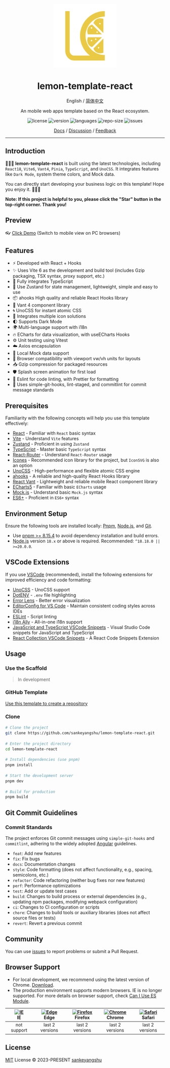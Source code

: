 <div align="center">
<a href="https://github.com/sankeyangshu/lemon-template-react">
  <img alt="Lemon-Template-Vue" width="200" height="200" src="./public/logo.png">
</a>

<h1 align="center">
  lemon-template-react
</h1>

English / [简体中文](./README.zh-CN.md)

An mobile web apps template based on the React ecosystem.

<p>
  <img src="https://img.shields.io/github/license/sankeyangshu/lemon-template-react" alt="license" />
  <img src="https://img.shields.io/github/package-json/v/sankeyangshu/lemon-template-react" alt="version" />
  <img src="https://img.shields.io/github/languages/top/sankeyangshu/lemon-template-react" alt="languages" />
  <img src="https://img.shields.io/github/repo-size/sankeyangshu/lemon-template-react" alt="repo-size" />
  <img src="https://img.shields.io/github/issues-closed/sankeyangshu/lemon-template-react" alt="issues" />
</p>

[Docs]() / [Discussion]() / [Feedback](https://github.com/sankeyangshu/lemon-template-react/issues)

</div>

---

## Introduction

🚀🚀🚀 **lemon-template-react** is built using the latest technologies, including `React18`, `Vite6`, `Vant4`, `Pinia`, `TypeScript`, and `UnoCSS`. It integrates features like `Dark Mode`, system theme colors, and Mock data.

You can directly start developing your business logic on this template! Hope you enjoy it. 👋👋👋

**Note: If this project is helpful to you, please click the "Star" button in the top-right corner. Thank you!**

## Preview

👓 [Click Demo]() (Switch to mobile view on PC browsers)

## Features

- ⚡️ Developed with React + Hooks
- ✨ Uses Vite 6 as the development and build tool (includes Gzip packaging, TSX syntax, proxy support, etc.)
- 🍕 Fully integrates TypeScript
- 🍍 Use Zustand for state management, lightweight, simple and easy to use
- 📦 ahooks High quality and reliable React Hooks library
- 🎨 Vant 4 component library
- 🌀 UnoCSS for instant atomic CSS
- 👏 Integrates multiple icon solutions
- 🌓 Supports Dark Mode
- 🌍 Multi-language support with i18n
- 🔥 ECharts for data visualization, with useECharts Hooks
- ⚙️ Unit testing using Vitest
- ☁️ Axios encapsulation
- 💾 Local Mock data support
- 📱 Browser compatibility with viewport vw/vh units for layouts
- 📥 Gzip compression for packaged resources
- 🛡️ Splash screen animation for first load
- 💪 Eslint for code linting, with Prettier for formatting
- 🌈 Uses simple-git-hooks, lint-staged, and commitlint for commit message standards

## Prerequisites

Familiarity with the following concepts will help you use this template effectively:

- [React](https://react.dev/) - Familiar with `React` basic syntax
- [Vite](https://cn.vitejs.dev/) - Understand `Vite` features
- [Zustand](https://docs.pmnd.rs/zustand/getting-started/introduction) - Proficient in using `Zustand`
- [TypeScript](https://www.typescriptlang.org/) - Master basic `TypeScript` syntax
- [React-Router](https://reactrouter.com/en/main) - Understand `React-Router` usage
- [Icones](https://icones.js.org/) - Recommended icon library for the project, but `IconSVG` is also an option
- [UnoCSS](https://github.com/antfu/unocss) - High-performance and flexible atomic CSS engine
- [ahooks](https://ahooks.js.org/zh-CN/) - A reliable and high-quality React Hooks library
- [React Vant](https://react-vant.3lang.dev/) - Lightweight and reliable mobile React component library
- [ECharts5](https://echarts.apache.org/handbook/zh/get-started/) - Familiar with basic `ECharts` usage
- [Mock.js](https://github.com/nuysoft/Mock) - Understand basic `Mock.js` syntax
- [ES6+](http://es6.ruanyifeng.com/) - Proficient in `ES6+` syntax

## Environment Setup

Ensure the following tools are installed locally: [Pnpm](https://pnpm.io/), [Node.js](http://nodejs.org/), and [Git](https://git-scm.com/).

- Use [pnpm >= 8.15.4](https://pnpm.io/) to avoid dependency installation and build errors.
- [Node.js](http://nodejs.org/) version `18.x` or above is required. Recommended: `^18.18.0 || >=20.0.0`.

## VSCode Extensions

If you use [VSCode](https://code.visualstudio.com/) (recommended), install the following extensions for improved efficiency and code formatting:

- [UnoCSS](https://marketplace.visualstudio.com/items?itemName=antfu.unocss) - UnoCSS support
- [DotENV](https://marketplace.visualstudio.com/items?itemName=mikestead.dotenv) - `.env` file highlighting
- [Error Lens](https://marketplace.visualstudio.com/items?itemName=usernamehw.errorlens) - Better error visualization
- [EditorConfig for VS Code](https://marketplace.visualstudio.com/items?itemName=EditorConfig.EditorConfig) - Maintain consistent coding styles across IDEs
- [ESLint](https://marketplace.visualstudio.com/items?itemName=dbaeumer.vscode-eslint) - Script linting
- [i18n Ally](https://marketplace.visualstudio.com/items?itemName=lokalise.i18n-ally) - All-in-one i18n support
- [JavaScript and TypeScript VSCode Snippets](https://marketplace.visualstudio.com/items?itemName=sankeyangshu.vscode-javascript-typescript-snippets) - Visual Studio Code snippets for JavaScript and TypeScript
- [React Collection VSCode Snippets](https://marketplace.visualstudio.com/items?itemName=sankeyangshu.vscode-react-collection-snippets) - A React Code Snippets Extension

## Usage

### Use the Scaffold

> In development

### GitHub Template

[Use this template to create a repository](https://github.com/sankeyangshu/lemon-template-react/generate)

### Clone

```bash
# Clone the project
git clone https://github.com/sankeyangshu/lemon-template-react.git

# Enter the project directory
cd lemon-template-react

# Install dependencies (use pnpm)
pnpm install

# Start the development server
pnpm dev

# Build for production
pnpm build
```

## Git Commit Guidelines

### Commit Standards

The project enforces Git commit messages using `simple-git-hooks` and `commitlint`, adhering to the widely adopted [Angular](https://github.com/conventional-changelog/conventional-changelog/tree/master/packages/conventional-changelog-angular) guidelines.

- `feat`: Add new features
- `fix`: Fix bugs
- `docs`: Documentation changes
- `style`: Code formatting (does not affect functionality, e.g., spacing, semicolons, etc.)
- `refactor`: Code refactoring (neither bug fixes nor new features)
- `perf`: Performance optimizations
- `test`: Add or update test cases
- `build`: Changes to build process or external dependencies (e.g., updating npm packages, modifying webpack configuration)
- `ci`: Changes to CI configuration or scripts
- `chore`: Changes to build tools or auxiliary libraries (does not affect source files or tests)
- `revert`: Revert a previous commit

## Community

You can use [issues](https://github.com/sankeyangshu/lemon-template-react/issues) to report problems or submit a Pull Request.

## Browser Support

- For local development, we recommend using the latest version of Chrome. [Download](https://www.google.com/intl/en/chrome/).
- The production environment supports modern browsers. IE is no longer supported. For more details on browser support, check [Can I Use ES Module](https://caniuse.com/?search=ESModule).

| [<img src="https://i.imgtg.com/2023/04/11/8z7ot.png" alt=" IE" width="24px" height="24px" />](http://godban.github.io/browsers-support-badges/)</br>IE | [<img src="https://raw.githubusercontent.com/alrra/browser-logos/master/src/edge/edge_48x48.png" alt=" Edge" width="24px" height="24px" />](http://godban.github.io/browsers-support-badges/)</br>Edge | [<img src="https://raw.githubusercontent.com/alrra/browser-logos/master/src/firefox/firefox_48x48.png" alt="Firefox" width="24px" height="24px" />](http://godban.github.io/browsers-support-badges/)</br>Firefox | [<img src="https://raw.githubusercontent.com/alrra/browser-logos/master/src/chrome/chrome_48x48.png" alt="Chrome" width="24px" height="24px" />](http://godban.github.io/browsers-support-badges/)</br>Chrome | [<img src="https://raw.githubusercontent.com/alrra/browser-logos/master/src/safari/safari_48x48.png" alt="Safari" width="24px" height="24px" />](http://godban.github.io/browsers-support-badges/)</br>Safari |
| :----------------------------------------------------------------------------------------------------------------------------------------------------: | :----------------------------------------------------------------------------------------------------------------------------------------------------------------------------------------------------: | :---------------------------------------------------------------------------------------------------------------------------------------------------------------------------------------------------------------: | :-----------------------------------------------------------------------------------------------------------------------------------------------------------------------------------------------------------: | :-----------------------------------------------------------------------------------------------------------------------------------------------------------------------------------------------------------: |
|                                                                      not support                                                                       |                                                                                            last 2 versions                                                                                             |                                                                                                  last 2 versions                                                                                                  |                                                                                                last 2 versions                                                                                                |                                                                                                last 2 versions                                                                                                |

## License

[MIT](./LICENSE) License © 2023-PRESENT [sankeyangshu](https://github.com/sankeyangshu)
